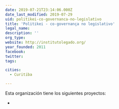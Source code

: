 ```yaml
---
date: 2019-07-21T23:14:06.000Z
date_last_modified: 2019-07-29
uid: politikei-co-governanca-no-legislativo
title: 'Politikei - co-governança no legislativo'
legal_name: 
description: ''
org_type: 
website: http://institutolegado.org/
year_founded: 2011
facebook: 
twitter: 
tags:

cities: 
  - Curitiba

---
```


Esta organización tiene los siguientes proyectos:

- [](/proyectos/politikei-co-governanca-no-legislativo)
